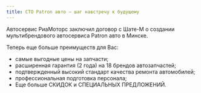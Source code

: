 ```yaml
---
title: СТО Patron авто — шаг навстречу к будущему
---
```

Автосервис РиаМоторс заключил договор с Шате-М о создании мультибрендового автосервиса Patron авто в Минске.

Теперь еще больше преимуществ для Вас:

- самые выгодные цены на запчасти;
- расширенная гарантия (2 года) на 18 брендов автозапчастей;
- подтвержденный высокий стандарт качества ремонта автомобилей;
- профессиональная подготовка персонала;
- Еще больше СКИДОК и СПЕЦИАЛЬНЫХ ПРЕДЛОЖЕНИЙ.